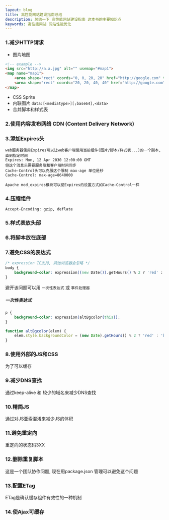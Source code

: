 ```yaml
---
layout: blog
title: 高性能网站建设指南总结
description: 总结一下 高性能网站建设指南 这本书的主要知识点
keywords: 高性能网站 网站性能优化
---
```


### 1.减少HTTP请求
* 图片地图

```html
<!-- example -->
<img src="http://a.a.jpg" alt="" usemap="#map1">
<map name="map1">
    <area shape="rect" coords="0, 0, 20, 20" href="http://google.com" title="google">
    <area shape="rect" coords="20, 20, 40, 40" href="http://google.com" title="google1">
</map>
```
* CSS Sprite
* 内联图片 `data:[<mediatype>][;base64],<data>`
* 合并脚本和样式表

### 2.使用内容发布网络 CDN (Content Delivery Network)

### 3.添加Expires头
```text
web服务器使用Expires可以让web客户端使用当前组件(图片/脚本/样式表...)的一个副本,直到指定时间
Expires: Mon, 12 Apr 2030 12:00:00 GMT
但这个消息头需要服务端和客户端时间同步
Cache-Control头可以克服这个限制 max-age 单位是秒
Cache-Control: max-age=8640000

Apache mod_expires模块可以使Expires的设置方式如Cache-Control一样
```
### 4.压缩组件
`Accept-Encoding: gzip, deflate`

### 5.样式表放头部
### 6.将脚本放在底部

### 7.避免CSS的表达式
```css
/* expression IE支持, 其他浏览器会忽略 */ 
body {
    background-color: expression((new Date()).getHours() % 2 ? 'red' : 'black');
}
```
避开该问题可以用 `一次性表达式` 或 `事件处理器`

##### 一次性表达式
```css
p {
    background-color: expression(altBgcolor(this));
}
```
```js
function altBgcolor(elem) {
    elem.style.backgroundColor = (new Date).getHours() % 2 ? 'red' : 'black';
}
```

### 8.使用外部的JS和CSS
为了可以缓存

### 9.减少DNS查找
通过keep-alive 和 较少的域名来减少DNS查找

### 10.精简JS
通过对JS亚索混淆来减少JS的体积

### 11.避免重定向
重定向的状态码3XX

### 12.删除重复脚本
这是一个团队协作问题, 现在用package.json 管理可以避免这个问题

### 13.配置ETag

ETag是确认缓存组件有效性的一种机制

### 14.使Ajax可缓存